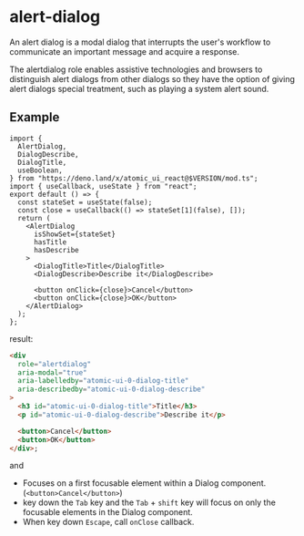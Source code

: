 # alert-dialog

An alert dialog is a modal dialog that interrupts the user's workflow to
communicate an important message and acquire a response.

The alertdialog role enables assistive technologies and browsers to distinguish
alert dialogs from other dialogs so they have the option of giving alert dialogs
special treatment, such as playing a system alert sound.

## Example

```tsx
import {
  AlertDialog,
  DialogDescribe,
  DialogTitle,
  useBoolean,
} from "https://deno.land/x/atomic_ui_react@$VERSION/mod.ts";
import { useCallback, useState } from "react";
export default () => {
  const stateSet = useState(false);
  const close = useCallback(() => stateSet[1](false), []);
  return (
    <AlertDialog
      isShowSet={stateSet}
      hasTitle
      hasDescribe
    >
      <DialogTitle>Title</DialogTitle>
      <DialogDescribe>Describe it</DialogDescribe>

      <button onClick={close}>Cancel</button>
      <button onClick={close}>OK</button>
    </AlertDialog>
  );
};
```

result:

```html
<div
  role="alertdialog"
  aria-modal="true"
  aria-labelledby="atomic-ui-0-dialog-title"
  aria-describedby="atomic-ui-0-dialog-describe"
>
  <h3 id="atomic-ui-0-dialog-title">Title</h3>
  <p id="atomic-ui-0-dialog-describe">Describe it</p>

  <button>Cancel</button>
  <button>OK</button>
</div>;
```

and

- Focuses on a first focusable element within a Dialog component.
  (`<button>Cancel</button>`)
- key down the `Tab` key and the `Tab` + `shift` key will focus on only the
  focusable elements in the Dialog component.
- When key down `Escape`, call `onClose` callback.
